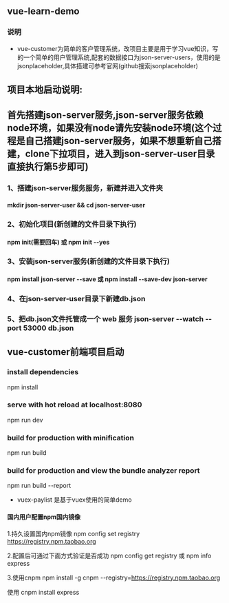 ## vue-learn-demo
### 说明
- vue-customer为简单的客户管理系统，改项目主要是用于学习vue知识，写的一个简单的用户管理系统,配套的数据接口为json-server-users，使用的是jsonplaceholder,具体搭建可参考官网(github搜索jsonplaceholder)

## 项目本地启动说明:
## 首先搭建json-server服务,json-server服务依赖node环境，如果没有node请先安装node环境(这个过程是自己搭建json-server服务，如果不想重新自己搭建，clone下拉项目，进入到json-server-user目录直接执行第5步即可)

### 1、搭建json-server服务服务，新建并进入文件夹
#### mkdir json-server-user && cd json-server-user
### 2、初始化项目(新创建的文件目录下执行)
#### npm init(需要回车) 或  npm init --yes
### 3、安装json-server服务(新创建的文件目录下执行)
#### npm install json-server --save   或    npm install --save-dev json-server
### 4、在json-server-user目录下新建db.json
### 5、把db.json文件托管成一个 web 服务  json-server --watch --port 53000 db.json 

## vue-customer前端项目启动
### install dependencies
npm install

### serve with hot reload at localhost:8080
npm run dev

### build for production with minification
npm run build

### build for production and view the bundle analyzer report
npm run build --report

- vuex-paylist 是基于vuex使用的简单demo

#### 国内用户配置npm国内镜像

1.持久设置国内npm镜像
npm config set registry https://registry.npm.taobao.org

2.配置后可通过下面方式验证是否成功
npm config get registry
或
npm info express

3.使用cnpm
npm install -g cnpm --registry=https://registry.npm.taobao.org

使用
cnpm install express
